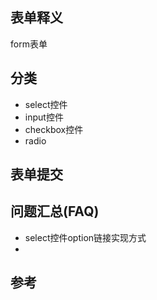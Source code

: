 ## 表单释义
form表单

## 分类
- select控件
- input控件
- checkbox控件
- radio

## 表单提交

## 问题汇总(FAQ)
- select控件option链接实现方式
- 


## 参考